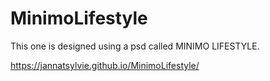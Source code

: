 # MinimoLifestyle
This one is designed using a psd called MINIMO LIFESTYLE.

https://jannatsylvie.github.io/MinimoLifestyle/
